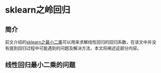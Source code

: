 # sklearn之岭回归

## 简介

前文介绍的[sklearn之最小二乘](https://github.com/NGSHotpot/sklearn/blob/master/sklearn%E4%B9%8B%E6%9C%80%E5%B0%8F%E4%BA%8C%E4%B9%98.md)可以用来求解线性回归的回归系数，在该文中并没有提到回归过程中可能遇到的问题及解决方法，本文将阐述这部分内容。


## 线性回归最小二乘的问题


